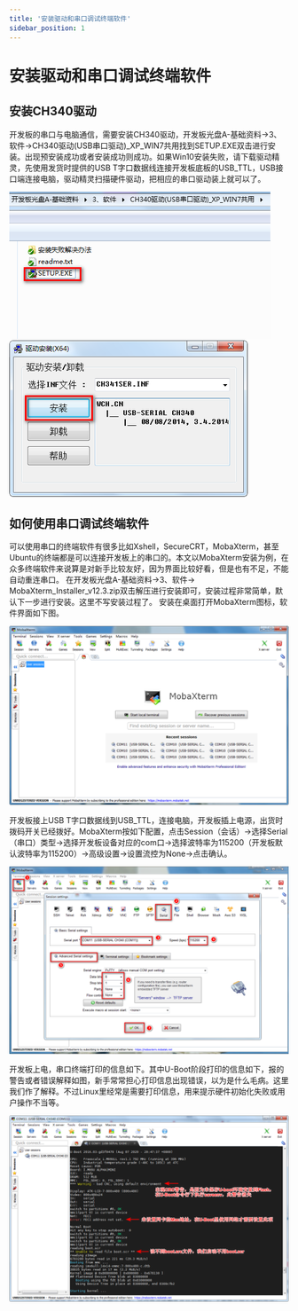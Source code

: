 ```yaml
---
title: '安装驱动和串口调试终端软件'
sidebar_position: 1
---
```


# 安装驱动和串口调试终端软件

## 安装CH340驱动

开发板的串口与电脑通信，需要安装CH340驱动，开发板光盘A-基础资料->3、软件->CH340驱动(USB串口驱动)_XP_WIN7共用找到SETUP.EXE双击进行安装。出现预安装成功或者安装成功则成功。如果Win10安装失败，请下载驱动精灵，先使用发货时提供的USB T字口数据线连接开发板底板的USB_TTL，USB接口端连接电脑，驱动精灵扫描硬件驱动，把相应的串口驱动装上就可以了。

![2.1.1](./img/2.1.1.png)
![2.1.2](./img/2.1.2.png)

## 如何使用串口调试终端软件

可以使用串口的终端软件有很多比如Xshell，SecureCRT，MobaXterm，甚至Ubuntu的终端都是可以连接开发板上的串口的。本文以MobaXterm安装为例，在众多终端软件来说算是对新手比较友好，因为界面比较好看，但是也有不足，不能自动重连串口。
在开发板光盘A-基础资料->3、软件-> MobaXterm_Installer_v12.3.zip双击解压进行安装即可，安装过程非常简单，默认下一步进行安装。这里不写安装过程了。
安装在桌面打开MobaXterm图标，软件界面如下图。

![2.1.3](./img/2.1.3.png)

开发板接上USB T字口数据线到USB_TTL，连接电脑，开发板插上电源，出货时拨码开关已经拨好。MobaXterm按如下配置，点击Session（会话）->选择Serial（串口）类型->选择开发板设备对应的com口->选择波特率为115200（开发板默认波特率为115200）->高级设置->设置流控为None->点击确认。

![2.1.4](./img/2.1.4.png)

开发板上电，串口终端打印的信息如下。其中U-Boot阶段打印的信息如下，报的警告或者错误解释如图，新手常常担心打印信息出现错误，以为是什么毛病。这里我们作了解释。不过Linux里经常是需要打印信息，用来提示硬件初始化失败或用户操作不当等。

![2.1.5](./img/2.1.5.png)



